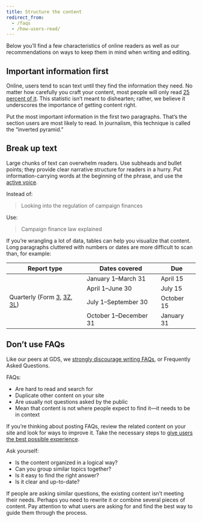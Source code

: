 ```yaml
---
title: Structure the content
redirect_from:
  - /faqs
  - /how-users-read/
---
```


Below you’ll find a few characteristics of online readers as well as our recommendations on ways to keep them in mind when writing and editing.

## Important information first

Online, users tend to scan text until they find the information they need. No matter how carefully you craft your content, most people will only read [25 percent of it](https://www.nngroup.com/articles/website-reading/). This statistic isn’t meant to dishearten; rather, we believe it underscores the importance of getting content right.

Put the most important information in the first two paragraphs. That’s the section users are most likely to read. In journalism, this technique is called the “inverted pyramid.”

## Break up text

Large chunks of text can overwhelm readers. Use subheads and bullet points; they provide clear narrative structure for readers in a hurry. Put information-carrying words at the beginning of the phrase, and use the [active voice](https://pages.18f.gov/content-guide/active-voice/).

Instead of:

> Looking into the regulation of campaign finances

Use:

> Campaign finance law explained

If you’re wrangling a lot of data, tables can help you visualize that content. Long paragraphs cluttered with numbers or dates are more difficult to scan than, for example:

<table>
    <thead>
        <tr>
            <th>Report type</th>
            <th>Dates covered</th>
            <th>Due</th>
        </tr>
    </thead>
    <tbody>
        <tr>
            <td rowspan="4">Quarterly (Form <a href="http://www.fec.gov/pdf/forms/fecfrm3i.pdf">3</a>, <a href="http://www.fec.gov/pdf/forms/fecfrm3i.pdf#page=19">3Z</a>, <a href="http://www.fec.gov/pdf/forms/fecfrm3li.pdf">3L</a>)</td>
            <td>January 1–March 31</td>
            <td>April 15</td>
        </tr>
        <tr>
            <td>April 1–June 30</td>
            <td>July 15</td>
        </tr>
        <tr>
            <td>July 1–September 30</td>
            <td>October 15</td>
        </tr>
        <tr>
            <td>October 1–December 31</td>
            <td>January 31</td>
        </tr>
    </tbody>
</table>

## Don’t use FAQs

Like our peers at GDS, we [strongly discourage writing FAQs](https://www.gov.uk/guidance/content-design/writing-for-gov-uk#do-not-use-faqs), or Frequently Asked Questions.

FAQs:

* Are hard to read and search for
* Duplicate other content on your site
* Are usually not questions asked by the public
* Mean that content is not where people expect to find it—it needs to be in context

If you’re thinking about posting FAQs, review the related content on your site and look for ways to improve it. Take the necessary steps to [give users the best possible experience](http://alistapart.com/article/no-more-faqs-create-purposeful-information-for-a-more-effective-user-experi#section3).

Ask yourself:

* Is the content organized in a logical way?
* Can you group similar topics together?
* Is it easy to find the right answer?
* Is it clear and up-to-date?

If people are asking similar questions, the existing content isn’t meeting their needs. Perhaps you need to rewrite it or combine several pieces of content. Pay attention to what users are asking for and find the best way to guide them through the process.
